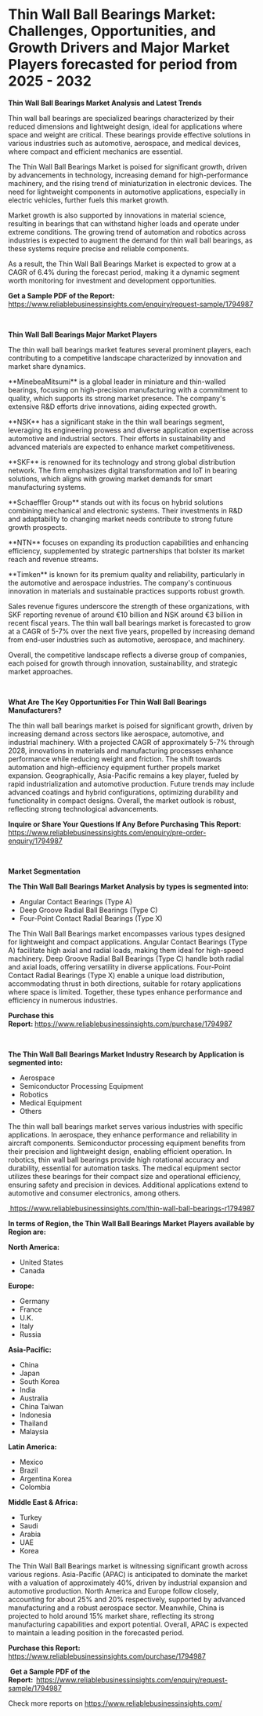 <p><h1>Thin Wall Ball Bearings Market: Challenges, Opportunities, and Growth Drivers and Major Market Players forecasted for period from 2025 - 2032</h1></p><p><strong>Thin Wall Ball Bearings Market Analysis and Latest Trends</strong></p>
<p><p>Thin wall ball bearings are specialized bearings characterized by their reduced dimensions and lightweight design, ideal for applications where space and weight are critical. These bearings provide effective solutions in various industries such as automotive, aerospace, and medical devices, where compact and efficient mechanics are essential.</p><p>The Thin Wall Ball Bearings Market is poised for significant growth, driven by advancements in technology, increasing demand for high-performance machinery, and the rising trend of miniaturization in electronic devices. The need for lightweight components in automotive applications, especially in electric vehicles, further fuels this market growth.</p><p>Market growth is also supported by innovations in material science, resulting in bearings that can withstand higher loads and operate under extreme conditions. The growing trend of automation and robotics across industries is expected to augment the demand for thin wall ball bearings, as these systems require precise and reliable components.</p><p>As a result, the Thin Wall Ball Bearings Market is expected to grow at a CAGR of 6.4% during the forecast period, making it a dynamic segment worth monitoring for investment and development opportunities.</p></p>
<p><strong>Get a Sample PDF of the Report:&nbsp;</strong> <a href="https://www.reliablebusinessinsights.com/enquiry/request-sample/1794987?utm_campaign=2379&utm_medium=2&utm_source=Github&utm_content=ia&utm_term=19022025&utm_id=thin-wall-ball-bearings">https://www.reliablebusinessinsights.com/enquiry/request-sample/1794987</a></p>
<p>&nbsp;</p>
<p><strong>Thin Wall Ball Bearings Major Market Players</strong></p>
<p><p>The thin wall ball bearings market features several prominent players, each contributing to a competitive landscape characterized by innovation and market share dynamics. </p><p>**MinebeaMitsumi** is a global leader in miniature and thin-walled bearings, focusing on high-precision manufacturing with a commitment to quality, which supports its strong market presence. The company's extensive R&D efforts drive innovations, aiding expected growth.</p><p>**NSK** has a significant stake in the thin wall bearings segment, leveraging its engineering prowess and diverse application expertise across automotive and industrial sectors. Their efforts in sustainability and advanced materials are expected to enhance market competitiveness.</p><p>**SKF** is renowned for its technology and strong global distribution network. The firm emphasizes digital transformation and IoT in bearing solutions, which aligns with growing market demands for smart manufacturing systems.</p><p>**Schaeffler Group** stands out with its focus on hybrid solutions combining mechanical and electronic systems. Their investments in R&D and adaptability to changing market needs contribute to strong future growth prospects.</p><p>**NTN** focuses on expanding its production capabilities and enhancing efficiency, supplemented by strategic partnerships that bolster its market reach and revenue streams.</p><p>**Timken** is known for its premium quality and reliability, particularly in the automotive and aerospace industries. The company's continuous innovation in materials and sustainable practices supports robust growth.</p><p>Sales revenue figures underscore the strength of these organizations, with SKF reporting revenue of around €10 billion and NSK around €3 billion in recent fiscal years. The thin wall ball bearings market is forecasted to grow at a CAGR of 5-7% over the next five years, propelled by increasing demand from end-user industries such as automotive, aerospace, and machinery.</p><p>Overall, the competitive landscape reflects a diverse group of companies, each poised for growth through innovation, sustainability, and strategic market approaches.</p></p>
<p>&nbsp;</p>
<p><strong>What Are The Key Opportunities For Thin Wall Ball Bearings Manufacturers?</strong></p>
<p><p>The thin wall ball bearings market is poised for significant growth, driven by increasing demand across sectors like aerospace, automotive, and industrial machinery. With a projected CAGR of approximately 5-7% through 2028, innovations in materials and manufacturing processes enhance performance while reducing weight and friction. The shift towards automation and high-efficiency equipment further propels market expansion. Geographically, Asia-Pacific remains a key player, fueled by rapid industrialization and automotive production. Future trends may include advanced coatings and hybrid configurations, optimizing durability and functionality in compact designs. Overall, the market outlook is robust, reflecting strong technological advancements.</p></p>
<p><strong>Inquire or Share Your Questions If Any Before Purchasing This Report:</strong> <a href="https://www.reliablebusinessinsights.com/enquiry/pre-order-enquiry/1794987?utm_campaign=2379&utm_medium=2&utm_source=Github&utm_content=ia&utm_term=19022025&utm_id=thin-wall-ball-bearings">https://www.reliablebusinessinsights.com/enquiry/pre-order-enquiry/1794987</a></p>
<p>&nbsp;</p>
<p><strong>Market Segmentation</strong></p>
<p><strong>The Thin Wall Ball Bearings Market Analysis by types is segmented into:</strong></p>
<p><ul><li>Angular Contact Bearings (Type A)</li><li>Deep Groove Radial Ball Bearings (Type C)</li><li>Four-Point Contact Radial Bearings (Type X)</li></ul></p>
<p><p>The Thin Wall Ball Bearings market encompasses various types designed for lightweight and compact applications. Angular Contact Bearings (Type A) facilitate high axial and radial loads, making them ideal for high-speed machinery. Deep Groove Radial Ball Bearings (Type C) handle both radial and axial loads, offering versatility in diverse applications. Four-Point Contact Radial Bearings (Type X) enable a unique load distribution, accommodating thrust in both directions, suitable for rotary applications where space is limited. Together, these types enhance performance and efficiency in numerous industries.</p></p>
<p><strong>Purchase this Report:&nbsp;</strong><a href="https://www.reliablebusinessinsights.com/purchase/1794987?utm_campaign=2379&utm_medium=2&utm_source=Github&utm_content=ia&utm_term=19022025&utm_id=thin-wall-ball-bearings">https://www.reliablebusinessinsights.com/purchase/1794987</a></p>
<p>&nbsp;</p>
<p><strong>The Thin Wall Ball Bearings Market Industry Research by Application is segmented into:</strong></p>
<p><ul><li>Aerospace</li><li>Semiconductor Processing Equipment</li><li>Robotics</li><li>Medical Equipment</li><li>Others</li></ul></p>
<p><p>The thin wall ball bearings market serves various industries with specific applications. In aerospace, they enhance performance and reliability in aircraft components. Semiconductor processing equipment benefits from their precision and lightweight design, enabling efficient operation. In robotics, thin wall ball bearings provide high rotational accuracy and durability, essential for automation tasks. The medical equipment sector utilizes these bearings for their compact size and operational efficiency, ensuring safety and precision in devices. Additional applications extend to automotive and consumer electronics, among others.</p></p>
<p><a href="https://www.reliablebusinessinsights.com/thin-wall-ball-bearings-r1794987?utm_campaign=2379&utm_medium=2&utm_source=Github&utm_content=ia&utm_term=19022025&utm_id=thin-wall-ball-bearings">&nbsp;https://www.reliablebusinessinsights.com/thin-wall-ball-bearings-r1794987</a></p>
<p><strong>In terms of Region, the Thin Wall Ball Bearings Market Players available by Region are:</strong></p>
<p>
    <p> <strong> North America: </strong>
        <ul>
            <li>United States</li>
            <li>Canada</li>
        </ul>
        </p> 
    <p> <strong> Europe: </strong>
        <ul>
            <li>Germany</li>
            <li>France</li>
            <li>U.K.</li>
            <li>Italy</li>
            <li>Russia</li>
        </ul>
        </p> 
    <p> <strong> Asia-Pacific: </strong>
        <ul>
            <li>China</li>
            <li>Japan</li>
            <li>South Korea</li>
            <li>India</li>
            <li>Australia</li>
            <li>China Taiwan</li>
            <li>Indonesia</li>
            <li>Thailand</li>
            <li>Malaysia</li>
        </ul>
        </p> 
    <p> <strong> Latin America: </strong>
        <ul>
            <li>Mexico</li>
            <li>Brazil</li>
            <li>Argentina Korea</li>
            <li>Colombia</li>
        </ul>
        </p> 
    <p> <strong> Middle East & Africa: </strong>
        <ul>
            <li>Turkey</li>
            <li>Saudi</li>
            <li>Arabia</li>
            <li>UAE</li>
            <li>Korea</li>
        </ul>
    </p>
    </p>
<p><p>The Thin Wall Ball Bearings market is witnessing significant growth across various regions. Asia-Pacific (APAC) is anticipated to dominate the market with a valuation of approximately 40%, driven by industrial expansion and automotive production. North America and Europe follow closely, accounting for about 25% and 20% respectively, supported by advanced manufacturing and a robust aerospace sector. Meanwhile, China is projected to hold around 15% market share, reflecting its strong manufacturing capabilities and export potential. Overall, APAC is expected to maintain a leading position in the forecasted period.</p></p>
<p><strong>Purchase this Report: </strong><a href="https://www.reliablebusinessinsights.com/purchase/1794987?utm_campaign=2379&utm_medium=2&utm_source=Github&utm_content=ia&utm_term=19022025&utm_id=thin-wall-ball-bearings">https://www.reliablebusinessinsights.com/purchase/1794987</a></p>
<p>&nbsp;<strong>Get a Sample PDF of the Report:&nbsp;&nbsp;</strong><a href="https://www.reliablebusinessinsights.com/enquiry/request-sample/1794987?utm_campaign=2379&utm_medium=2&utm_source=Github&utm_content=ia&utm_term=19022025&utm_id=thin-wall-ball-bearings">https://www.reliablebusinessinsights.com/enquiry/request-sample/1794987</a></p>
<p><strong></strong></p>
<p>Check more reports on <a href="https://www.reliablebusinessinsights.com/?utm_campaign=2379&utm_medium=2&utm_source=Github&utm_content=ia&utm_term=19022025&utm_id=thin-wall-ball-bearings">https://www.reliablebusinessinsights.com/</a></p>